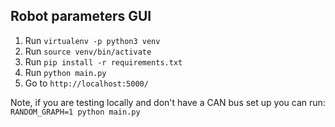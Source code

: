 ## Robot parameters GUI

1. Run `virtualenv -p python3 venv`
2. Run `source venv/bin/activate`
3. Run `pip install -r requirements.txt`
4. Run `python main.py`
5. Go to `http://localhost:5000/`

Note, if you are testing locally and don't have a CAN bus set up you can run:
`RANDOM_GRAPH=1 python main.py`


